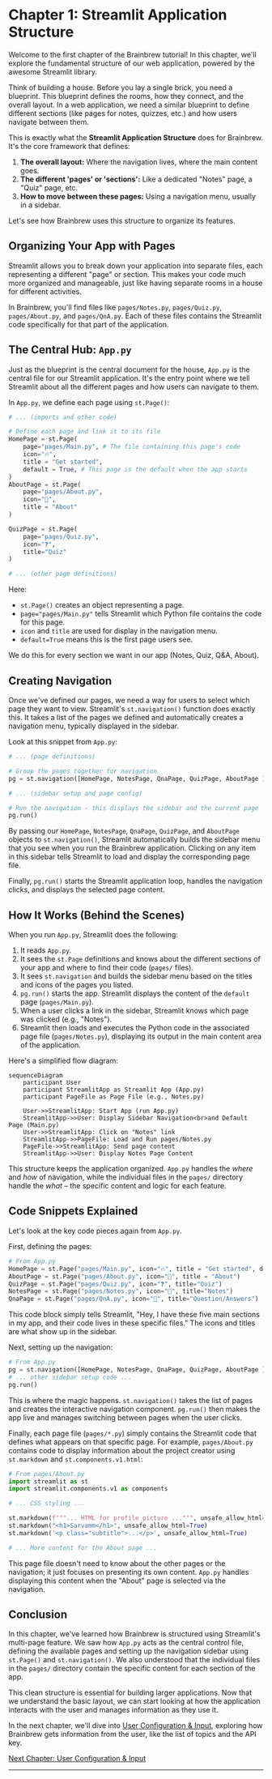# Chapter 1: Streamlit Application Structure

Welcome to the first chapter of the Brainbrew tutorial! In this chapter, we'll explore the fundamental structure of our web application, powered by the awesome Streamlit library.

Think of building a house. Before you lay a single brick, you need a blueprint. This blueprint defines the rooms, how they connect, and the overall layout. In a web application, we need a similar blueprint to define different sections (like pages for notes, quizzes, etc.) and how users navigate between them.

This is exactly what the **Streamlit Application Structure** does for Brainbrew. It's the core framework that defines:

1.  **The overall layout:** Where the navigation lives, where the main content goes.
2.  **The different 'pages' or 'sections':** Like a dedicated "Notes" page, a "Quiz" page, etc.
3.  **How to move between these pages:** Using a navigation menu, usually in a sidebar.

Let's see how Brainbrew uses this structure to organize its features.

## Organizing Your App with Pages

Streamlit allows you to break down your application into separate files, each representing a different "page" or section. This makes your code much more organized and manageable, just like having separate rooms in a house for different activities.

In Brainbrew, you'll find files like `pages/Notes.py`, `pages/Quiz.py`, `pages/About.py`, and `pages/QnA.py`. Each of these files contains the Streamlit code specifically for that part of the application.

## The Central Hub: `App.py`

Just as the blueprint is the central document for the house, `App.py` is the central file for our Streamlit application. It's the entry point where we tell Streamlit about all the different pages and how users can navigate to them.

In `App.py`, we define each page using `st.Page()`:

```python
# ... (imports and other code)

# Define each page and link it to its file
HomePage = st.Page(
    page="pages/Main.py", # The file containing this page's code
    icon="🔥",
    title = "Get started",
    default = True, # This page is the default when the app starts
)
AboutPage = st.Page(
    page="pages/About.py",
    icon="👤",    
    title = "About"
)

QuizPage = st.Page(
    page="pages/Quiz.py",
    icon="❓",
    title="Quiz"
)

# ... (other page definitions)
```

Here:
*   `st.Page()` creates an object representing a page.
*   `page="pages/Main.py"` tells Streamlit which Python file contains the code for this page.
*   `icon` and `title` are used for display in the navigation menu.
*   `default=True` means this is the first page users see.

We do this for every section we want in our app (Notes, Quiz, Q&A, About).

## Creating Navigation

Once we've defined our pages, we need a way for users to select which page they want to view. Streamlit's `st.navigation()` function does exactly this. It takes a list of the pages we defined and automatically creates a navigation menu, typically displayed in the sidebar.

Look at this snippet from `App.py`:

```python
# ... (page definitions)

# Group the pages together for navigation
pg = st.navigation([HomePage, NotesPage, QnaPage, QuizPage, AboutPage ])

# ... (sidebar setup and page config)

# Run the navigation - this displays the sidebar and the current page
pg.run()
```

By passing our `HomePage`, `NotesPage`, `QnaPage`, `QuizPage`, and `AboutPage` objects to `st.navigation()`, Streamlit automatically builds the sidebar menu that you see when you run the Brainbrew application. Clicking on any item in this sidebar tells Streamlit to load and display the corresponding page file.

Finally, `pg.run()` starts the Streamlit application loop, handles the navigation clicks, and displays the selected page content.

## How It Works (Behind the Scenes)

When you run `App.py`, Streamlit does the following:

1.  It reads `App.py`.
2.  It sees the `st.Page` definitions and knows about the different sections of your app and where to find their code (`pages/` files).
3.  It sees `st.navigation` and builds the sidebar menu based on the titles and icons of the pages you listed.
4.  `pg.run()` starts the app. Streamlit displays the content of the `default` page (`pages/Main.py`).
5.  When a user clicks a link in the sidebar, Streamlit knows which page was clicked (e.g., "Notes").
6.  Streamlit then loads and executes the Python code in the associated page file (`pages/Notes.py`), displaying its output in the main content area of the application.

Here's a simplified flow diagram:

```mermaid
sequenceDiagram
    participant User
    participant StreamlitApp as Streamlit App (App.py)
    participant PageFile as Page File (e.g., Notes.py)

    User->>StreamlitApp: Start App (run App.py)
    StreamlitApp->>User: Display Sidebar Navigation<br>and Default Page (Main.py)
    User->>StreamlitApp: Click on "Notes" link
    StreamlitApp->>PageFile: Load and Run pages/Notes.py
    PageFile->>StreamlitApp: Send page content
    StreamlitApp->>User: Display Notes Page Content
```

This structure keeps the application organized. `App.py` handles the *where* and *how* of navigation, while the individual files in the `pages/` directory handle the *what* – the specific content and logic for each feature.

## Code Snippets Explained

Let's look at the key code pieces again from `App.py`.

First, defining the pages:

```python
# From App.py
HomePage = st.Page("pages/Main.py", icon="🔥", title = "Get started", default = True)
AboutPage = st.Page("pages/About.py", icon="👤", title = "About")
QuizPage = st.Page("pages/Quiz.py", icon="❓", title="Quiz")
NotesPage = st.Page("pages/Notes.py", icon="📝", title="Notes")
QnaPage = st.Page("pages/QnA.py", icon="🤔", title="Question/Answers")
```
This code block simply tells Streamlit, "Hey, I have these five main sections in my app, and their code lives in these specific files." The icons and titles are what show up in the sidebar.

Next, setting up the navigation:

```python
# From App.py
pg = st.navigation([HomePage, NotesPage, QnaPage, QuizPage, AboutPage ])
# ... other sidebar setup code ...
pg.run()
```
This is where the magic happens. `st.navigation()` takes the list of pages and creates the interactive navigation component. `pg.run()` then makes the app live and manages switching between pages when the user clicks.

Finally, each page file (`pages/*.py`) simply contains the Streamlit code that defines what appears on that specific page. For example, `pages/About.py` contains code to display information about the project creator using `st.markdown` and `st.components.v1.html`:

```python
# From pages/About.py
import streamlit as st
import streamlit.components.v1 as components

# ... CSS styling ...

st.markdown(f"""... HTML for profile picture ...""", unsafe_allow_html=True)
st.markdown("<h1>Sarvamm</h1>", unsafe_allow_html=True)
st.markdown('<p class="subtitle">...</p>', unsafe_allow_html=True)

# ... More content for the About page ...
```
This page file doesn't need to know about the other pages or the navigation; it just focuses on presenting its own content. `App.py` handles displaying this content when the "About" page is selected via the navigation.

## Conclusion

In this chapter, we've learned how Brainbrew is structured using Streamlit's multi-page feature. We saw how `App.py` acts as the central control file, defining the available pages and setting up the navigation sidebar using `st.Page()` and `st.navigation()`. We also understood that the individual files in the `pages/` directory contain the specific content for each section of the app.

This clean structure is essential for building larger applications. Now that we understand the basic layout, we can start looking at how the application interacts with the user and manages information as they use it.

In the next chapter, we'll dive into [User Configuration & Input](02_user_configuration___input_.md), exploring how Brainbrew gets information from the user, like the list of topics and the API key.

[Next Chapter: User Configuration & Input](02_user_configuration___input_.md)

---